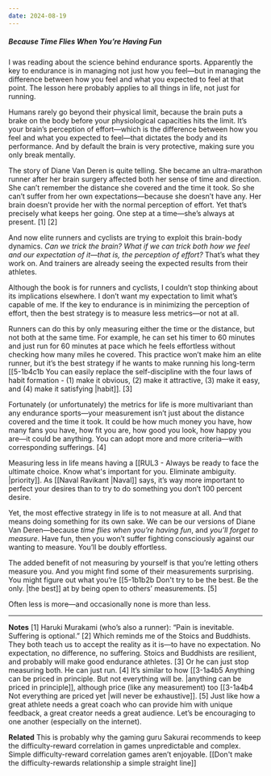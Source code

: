 ```yaml
---
date: 2024-08-19
---
```

##### Because Time Flies When You’re Having Fun
I was reading about the science behind endurance sports. Apparently the key to endurance is in managing not just how you feel—but in managing the difference between how you feel and what you expected to feel at that point. The lesson here probably applies to all things in life, not just for running. 

Humans rarely go beyond their physical limit, because the brain puts a brake on the body before your physiological capacities hits the limit. It’s your brain’s perception of effort—which is the difference between how you feel and what you expected to feel—that dictates the body and its performance. And by default the brain is very protective, making sure you only break mentally. 

The story of Diane Van Deren is quite telling. She became an ultra-marathon runner after her brain surgery affected both her sense of time and direction. She can’t remember the distance she covered and the time it took. So she can’t suffer from her own expectations—because she doesn’t have any. Her brain doesn’t provide her with the normal perception of effort. Yet that’s precisely what keeps her going. One step at a time—she’s always at present. [1] [2]

And now elite runners and cyclists are trying to exploit this brain-body dynamics. *Can we trick the brain? What if we can trick both how we feel and our expectation of it—that is, the perception of effort?* That’s what they work on. And trainers are already seeing the expected results from their athletes.

Although the book is for runners and cyclists, I couldn’t stop thinking about its implications elsewhere. I don’t want my expectation to limit what’s capable of me. If the key to endurance is in minimizing the perception of effort, then the best strategy is to measure less metrics—or not at all. 

Runners can do this by only measuring either the time or the distance, but not both at the same time. For example, he can set his timer to 60 minutes and just run for 60 minutes at pace which he feels effortless without checking how many miles he covered. This practice won’t make him an elite runner, but it’s the best strategy if he wants to make running his long-term [[5-1b4c1b You can easily replace the self-discipline with the four laws of habit formation - (1) make it obvious, (2) make it attractive, (3) make it easy, and (4) make it satisfying |habit]]. [3] 

Fortunately (or unfortunately) the metrics for life is more multivariant than any endurance sports—your measurement isn’t just about the distance covered and the time it took. It could be how much money you have, how many fans you have, how fit you are, how good you look, how happy you are—it could be anything. You can adopt more and more criteria—with corresponding sufferings. [4]

Measuring less in life means having a [[RUL3 - Always be ready to face the ultimate choice. Know what's important for you. Eliminate ambiguity. |priority]]. As [[Naval Ravikant |Naval]] says, it’s way more important to perfect your desires than to try to do something you don’t 100 percent desire. 

Yet, the most effective strategy in life is to not measure at all. And that means doing something for its own sake. We can be our versions of Diane Van Deren—because *time flies when you’re having fun*, and *you’ll forget to measure*. Have fun, then you won’t suffer fighting consciously against our wanting to measure. You’ll be doubly effortless.

The added benefit of not measuring by yourself is that you’re letting others measure you. And you might find some of their measurements surprising. You might figure out what you’re [[5-1b1b2b Don't try to be the best. Be the only. |the best]] at by being open to others’ measurements. [5]

Often less is more—and occasionally none is more than less.

---
**Notes**
[1] Haruki Murakami (who’s also a runner): “Pain is inevitable. Suffering is optional.”
[2] Which reminds me of the Stoics and Buddhists. They both teach us to accept the reality as it is—to have no expectation. No expectation, no difference, no suffering. Stoics and Buddhists are resilient, and probably will make good endurance athletes.
[3] Or he can just stop measuring both. He can just run.
[4] It’s similar to how [[3-1a4b5 Anything can be priced in principle. But not everything will be. |anything can be priced in principle]], although price (like any measurement) too [[3-1a4b4 Not everything are priced yet |will never be exhaustive]].
[5] Just like how a great athlete needs a great coach who can provide him with unique feedback, a great creator needs a great audience. Let’s be encouraging to one another (especially on the internet).

**Related**
This is probably why the gaming guru Sakurai recommends to keep the difficulty-reward correlation in games unpredictable and complex. Simple difficulty-reward correlation games aren’t enjoyable.
[[Don't make the difficulty-rewards relationship a simple straight line]]

